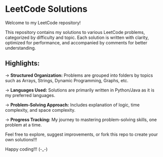 # LeetCode Solutions  

Welcome to my LeetCode repository!

This repository contains my solutions to various LeetCode problems, categorized by difficulty and topic. Each solution is written with clarity, optimized for performance, and accompanied by comments for better understanding.  

## Highlights:  
-> **Structured Organization:** Problems are grouped into folders by topics such as Arrays, Strings, Dynamic Programming, Graphs, etc.

-> **Languages Used:** Solutions are primarily written in Python/Java as it is my preferred languages.

-> **Problem-Solving Approach:** Includes explanation of logic, time complexity, and space complexity.

-> **Progress Tracking:** My journey to mastering problem-solving skills, one problem at a time.

Feel free to explore, suggest improvements, or fork this repo to create your own solutions!!!

Happy coding!!! (-_-)
